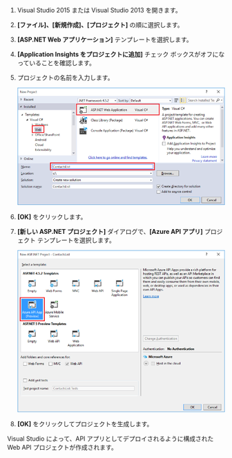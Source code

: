1. Visual Studio 2015 または Visual Studio 2013 を開きます。

2. **[ファイル]、[新規作成]、[プロジェクト]** の順に選択します。

3. **[ASP.NET Web アプリケーション]** テンプレートを選択します。

4. **[Application Insights をプロジェクトに追加]** チェック ボックスがオフになっていることを確認します。

4. プロジェクトの名前を入力します。

    ![](./media/app-service-api-create/01-filenew-v3.png)

5. **[OK]** をクリックします。

6. **[新しい ASP.NET プロジェクト]** ダイアログで、**[Azure API アプリ]** プロジェクト テンプレートを選択します。

    ![](./media/app-service-api-create/02-api-app-template-v3.png)

7. **[OK]** をクリックしてプロジェクトを生成します。

Visual Studio によって、API アプリとしてデプロイされるように構成された Web API プロジェクトが作成されます。





